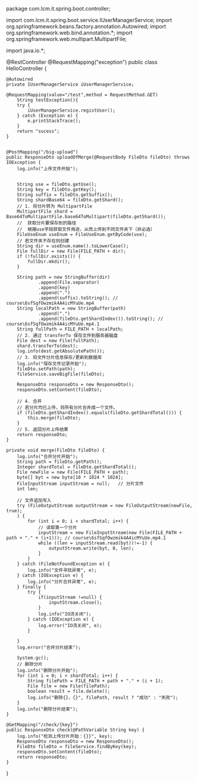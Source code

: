 package com.lcm.it.spring.boot.controller;



import com.lcm.it.spring.boot.service.IUserManagerService;
import org.springframework.beans.factory.annotation.Autowired;
import org.springframework.web.bind.annotation.*;
import org.springframework.web.multipart.MultipartFile;

import java.io.*;

@RestController
@RequestMapping("exception")
public class HelloController {

    @Autowired
    private IUserManagerService iUserManagerService;

    @RequestMapping(value="/test",method = RequestMethod.GET)
        String testException(){
        try {
            iUserManagerService.registUser();
        } catch (Exception e) {
            e.printStackTrace();
        }
        return "sucess";
    }


    @PostMapping("/big-upload")
    public ResponseDto uploadOfMerge(@RequestBody FileDto fileDto) throws IOException {
        log.info("上传文件开始");


        String use = fileDto.getUse();
        String key = fileDto.getKey();
        String suffix = fileDto.getSuffix();
        String shardBase64 = fileDto.getShard();
        // 1. 将分片转为 MultipartFile
        MultipartFile shard = Base64ToMultipartFile.base64ToMultipart(fileDto.getShard());
        //  获取分片要保存到的路径
        //  根据use字段获取文件用途，从而上传到不同文件夹下（非必选）
        FileUseEnum useEnum = FileUseEnum.getByCode(use);
        // 若文件夹不存在则创建
        String dir = useEnum.name().toLowerCase();
        File fullDir = new File(FILE_PATH + dir);
        if (!fullDir.exists()) {
            fullDir.mkdir();
        }

        String path = new StringBuffer(dir)
                .append(File.separator)
                .append(key)
                .append(".")
                .append(suffix).toString(); // course\6sfSqfOwzmik4A4icMYuUe.mp4
        String localPath = new StringBuffer(path)
                .append(".")
                .append(fileDto.getShardIndex()).toString(); // course\6sfSqfOwzmik4A4icMYuUe.mp4.1
        String fullPath = FILE_PATH + localPath;
        // 2. 通过 transferTo 保存文件到服务器磁盘
        File dest = new File(fullPath);
        shard.transferTo(dest);
        log.info(dest.getAbsolutePath());
        // 3. 将文件分片信息保存/更新到数据库
        log.info("保存文件记录开始");
        fileDto.setPath(path);
        fileService.saveBigFile(fileDto);

        ResponseDto responseDto = new ResponseDto();
        responseDto.setContent(fileDto);

        // 4. 合并
        // 若分片均已上传，将所有分片合并成一个文件。
        if (fileDto.getShardIndex().equals(fileDto.getShardTotal())) {
            this.merge(fileDto);
        }
        // 5. 返回分片上传结果
        return responseDto;
    }

    private void merge(FileDto fileDto) {
        log.info("合并分片开始");
        String path = fileDto.getPath();
        Integer shardTotal = fileDto.getShardTotal();
        File newFile = new File(FILE_PATH + path);
        byte[] byt = new byte[10 * 1024 * 1024];
        FileInputStream inputStream = null;   // 分片文件
        int len;

        // 文件追加写入
        try (FileOutputStream outputStream = new FileOutputStream(newFile, true);
        ) {
            for (int i = 0; i < shardTotal; i++) {
                // 读取第一个分片
                inputStream = new FileInputStream(new File(FILE_PATH + path + "." + (i+1))); // course\6sfSqfOwzmik4A4icMYuUe.mp4.1
                while ((len = inputStream.read(byt))!=-1) {
                    outputStream.write(byt, 0, len);
                }
            }
        } catch (FileNotFoundException e) {
            log.info("文件寻找异常", e);
        } catch (IOException e) {
            log.info("分片合并异常", e);
        } finally {
            try {
                if(inputStream !=null) {
                    inputStream.close();
                }
                log.info("IO流关闭");
            } catch (IOException e) {
                log.error("IO流关闭", e);
            }

        }
        log.error("合并分片结束");

        System.gc();
        // 删除分片
        log.info("删除分片开始");
        for (int i = 0; i < shardTotal; i++) {
            String filePath = FILE_PATH + path + "." + (i + 1);
            File file = new File(filePath);
            boolean result = file.delete();
            log.info("删除{}，{}", filePath, result ? "成功" : "失败");
        }
        log.info("删除分片结束");
    }

    @GetMapping("/check/{key}")
    public ResponseDto check(@PathVariable String key) {
        log.info("检测上传分片开始：{}}", key);
        ResponseDto responseDto = new ResponseDto();
        FileDto fileDto = fileService.findByKey(key);
        responseDto.setContent(fileDto);
        return responseDto;
    }
}
